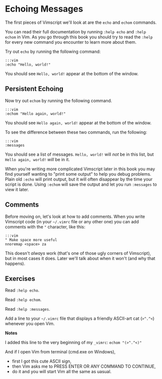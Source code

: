Echoing Messages
================

The first pieces of Vimscript we'll look at are the `echo` and `echom` commands.

You can read their full documentation by running `:help echo` and `:help echom`
in Vim.  As you go through this book you should try to read the `:help` for
every new command you encounter to learn more about them.

Try out `echo` by running the following command:

    :::vim
    :echo "Hello, world!"

You should see `Hello, world!` appear at the bottom of the window.

Persistent Echoing
------------------

Now try out `echom` by running the following command.

    :::vim
    :echom "Hello again, world!"

You should see `Hello again, world!` appear at the bottom of the window.

To see the difference between these two commands, run the following:

    :::vim
    :messages

You should see a list of messages.  `Hello, world!` will *not* be in this list,
but `Hello again, world!` *will* be in it.

When you're writing more complicated Vimscript later in this book you may find
yourself wanting to "print some output" to help you debug problems.  Plain old
`:echo` will print output, but it will often disappear by the time your script
is done.  Using `:echom` will save the output and let you run `:messages` to
view it later.

Comments
--------

Before moving on, let's look at how to add comments.  When you write Vimscript
code (in your `~/.vimrc` file or any other one) you can add comments with the
`"` character, like this:

    :::vim
    " Make space more useful
    nnoremap <space> za

This doesn't *always* work (that's one of those ugly corners of Vimscript), but
in most cases it does.  Later we'll talk about when it won't (and why that
happens).

Exercises
---------

Read `:help echo`.

Read `:help echom`.

Read `:help :messages`.

Add a line to your `~/.vimrc` file that displays a friendly ASCII-art cat
(`>^.^<`) whenever you open Vim.

**Notes**

I added this line to the very beginning of my `_vimrc`:
`echom "(>^.^<)"`

And if I open Vim from terminal (cmd.exe on Windows),
- first I got this cute ASCII sign,
- then Vim asks me to PRESS ENTER OR ANY COMMAND TO CONTINUE,
- do it and you will start Vim all the same as uasual. 
